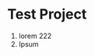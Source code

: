<div>
  <script type="text/javascript">
    var obj = JSON.parse('{ "name":"John", "age":30, "city":"New York"}');
  </script>
</div>


# Test Project
1. lorem 222
2. Ipsum <span><script>document.write(obj.name);</script></span>
